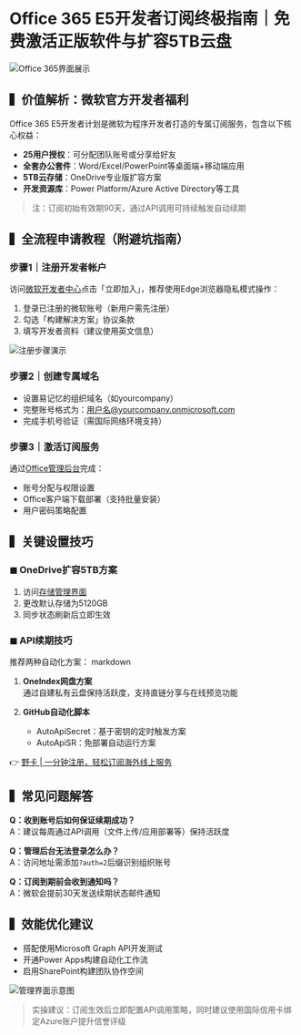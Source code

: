# Office 365 E5开发者订阅终极指南｜免费激活正版软件与扩容5TB云盘

![Office 365界面展示](https://bbtdd.com/wp-content/uploads/img/3118197250.webp)

## ▍价值解析：微软官方开发者福利
Office 365 E5开发者计划是微软为程序开发者打造的专属订阅服务，包含以下核心权益：
- **25用户授权**：可分配团队账号或分享给好友
- **全套办公套件**：Word/Excel/PowerPoint等桌面端+移动端应用
- **5TB云存储**：OneDrive专业版扩容方案
- **开发资源库**：Power Platform/Azure Active Directory等工具

> 注：订阅初始有效期90天，通过API调用可持续触发自动续期

## ▍全流程申请教程（附避坑指南）

### 步骤1｜注册开发者帐户
访问[微软开发者中心](https://bbtdd.com/yeka)点击「立即加入」，推荐使用Edge浏览器隐私模式操作：
1. 登录已注册的微软账号（新用户需先注册）
2. 勾选「构建解决方案」协议条款
3. 填写开发者资料（建议使用英文信息）

![注册步骤演示](https://bbtdd.com/wp-content/uploads/img/514054551702.webp)

### 步骤2｜创建专属域名
- 设置易记忆的组织域名（如yourcompany）
- 完整账号格式为：用户名@yourcompany.onmicrosoft.com
- 完成手机号验证（需国际网络环境支持）

### 步骤3｜激活订阅服务
通过[Office管理后台](https://bbtdd.com/yeka)完成：
- 账号分配与权限设置
- Office客户端下载部署（支持批量安装）
- 用户密码策略配置

## ▍关键设置技巧
### ◼ OneDrive扩容5TB方案
1. 访问[存储管理界面](https://admin.onedrive.com/?v=StorageSettings)
2. 更改默认存储为5120GB
3. 同步状态刷新后立即生效

### ◼ API续期技巧
推荐两种自动化方案：
markdown
1. **OneIndex网盘方案**  
   通过自建私有云盘保持活跃度，支持直链分享与在线预览功能

2. **GitHub自动化脚本**  
   - AutoApiSecret：基于密钥的定时触发方案
   - AutoApiSR：免部署自动运行方案


👉 [野卡 | 一分钟注册，轻松订阅海外线上服务](https://bbtdd.com/yeka)

## ▍常见问题解答
**Q：收到账号后如何保证续期成功？**  
A：建议每周通过API调用（文件上传/应用部署等）保持活跃度

**Q：管理后台无法登录怎么办？**  
A：访问地址需添加`?auth=2`后缀识别组织账号

**Q：订阅到期前会收到通知吗？**  
A：微软会提前30天发送续期状态邮件通知

## ▍效能优化建议
- 搭配使用Microsoft Graph API开发测试
- 开通Power Apps构建自动化工作流
- 启用SharePoint构建团队协作空间

![管理界面示意图](https://bbtdd.com/wp-content/uploads/img/04678479.webp)

> 实操建议：订阅生效后立即配置API调用策略，同时建议使用国际信用卡绑定Azure账户提升信誉评级